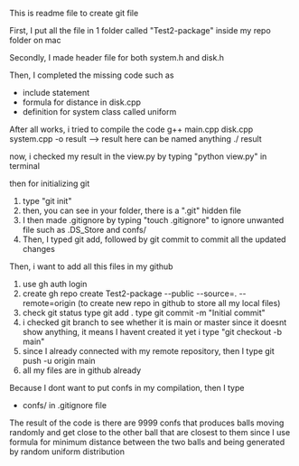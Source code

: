 This is readme file to create git file

First, I put all the file in 1 folder called "Test2-package" inside my repo folder on mac

Secondly, I made header file for both system.h and disk.h

Then, I completed the missing code such as 
- include statement
- formula for distance in disk.cpp
- definition for system class called uniform

After all works, i tried to compile the code
g++ main.cpp disk.cpp system.cpp -o result      --> result here can be named anything
./ result

now, i checked my result in the view.py by typing "python view.py" in terminal

then for initializing git
1. type "git init"
2. then, you can see in your folder, there is a ".git" hidden file
3. I then made .gitignore by typing "touch .gitignore" to ignore unwanted file such as .DS_Store and confs/
4. Then, I typed git add, followed by git commit to commit all the updated changes

Then, i want to add all this files in my github
1. use gh auth login
2. create gh repo create Test2-package --public --source=. --remote=origin (to create new repo in github to store all my local files)
3. check git status
    type git add .
    type git commit -m "Initial commit"
4. i checked git branch to see whether it is main or master
    since it doesnt show anything, it means I havent created it yet
    i type "git checkout -b main"
5. since I already connected with my remote repository, then I type git push -u origin main
6. all my files are in github already

Because I dont want to put confs in my compilation, then I type
- confs/ in .gitignore file

The result of the code is there are 9999 confs that produces balls moving randomly and get close to the other ball that are closest to them since I use formula for minimum distance between the two balls and being generated by random uniform distribution